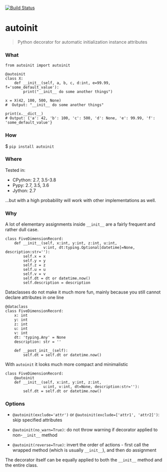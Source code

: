 [![Build Status](https://api.travis-ci.org/oversider-kosma/autoinit.svg?branch=master)](https://travis-ci.org/oversider-kosma/autoinit)

# autoinit
> Python decorator for automatic initialization instance attributes

### What
```python3
from autoinit import autoinit

@autoinit
class X:
    def __init__(self, a, b, c, d:int, e=99.99, f='some_default_value'):
	    print("__init__ do some another things")

x = X(42, 100, 500, None)
#  Output: "__init__ do some another things"

print(x.__dict__)
# Output: {'a': 42, 'b': 100, 'c': 500, 'd': None, 'e': 99.99, 'f': 'some_default_value'}
```
### How
$ ```pip install autoinit```
### Where
Tested in:
* CPython: 2.7, 3.5-3.8
* Pypy: 2.7, 3.5, 3.6
* Jython: 2.7

...but with a high probability will work with other implementations as well.
### Why
A lot of elementary assignments inside `__init__` are a fairly frequent and rather dull case.

```python3
class FiveDimensionRecord:
    def __init__(self, x:int, y:int, z:int, u:int,
                 v:int, dt:typing.Optional[datetime]=None, description:str=''):
        self.x = x
        self.y = y
        self.z = z
        self.u = u
        self.v = v
        self.dt = dt or datetime.now()
        self.description = description
```

Dataclasses do not make it much more fun, mainly because you still cannot declare attributes in one line
```python3
@dataclass
class FiveDimensionRecord:
    x: int
    y: int
    z: int
    u: int
    v: int
    dt: 'typing.Any' = None
    description: str = ''

    def __post_init__(self):
        self.dt = self.dt or datetime.now()
```

With `autoinit` it looks much more compact and minimalistic

```python3
class FiveDimensionRecord:
    @autoinit
    def __init__(self, x:int, y:int, z:int,
                 u:int, v:int, dt=None, description:str=''):
        self.dt = self.dt or datetime.now()
```

### Options
* `@autoinit(exclude='attr')` or `@autoinit(exclude=['attr1', 'attr2]')`: skip specified attributes

* `@autoinit(no_warn=True)`: do not throw warning if decorator applied to non-`__init__` method

* `@autoinit(reverse=True)`: invert the order of actions - first call the wrapped method (which is usually `__init__`), and then do assignment

The decorator itself can be equally applied to both the `__init__` method and the entire class.
